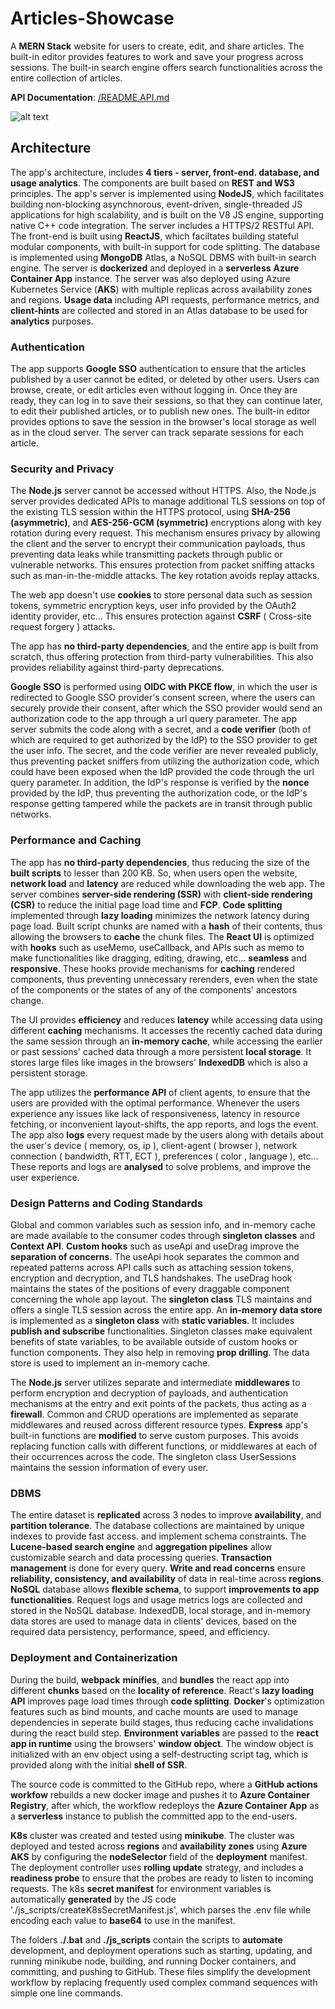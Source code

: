 # Articles-Showcase

A **MERN Stack** website for users to create, edit, and share articles. The built-in editor provides features to work and save your progress across sessions. The built-in search engine offers search functionalities across the entire collection of articles.

**API Documentation**: [/README.API.md](/README.API.md)

![alt text](https://github.com/x-v-app-source/Editor-SEO-OIDC_MERN-K8s-Azure/blob/0205810111a04fe56374ed966f6c03e43505400f/documentation/screenshots/create_bigger.jpg?raw=true)

## Architecture

The app's architecture, includes **4 tiers - server, front-end. database, and usage analytics**. The components are built based on **REST and WS3** principles. The app's server is implemented using **NodeJS**, which facilitates building non-blocking asynchnorous, event-driven, single-threaded JS applications for high scalability, and is built on the V8 JS engine, supporting native C++ code integration. The server includes a HTTPS/2 RESTful API. The front-end is built using **ReactJS**, which faciltates building stateful modular components, with built-in support for code splitting. The database is implemented using **MongoDB** Atlas, a NoSQL DBMS with built-in search engine. The server is **dockerized** and deployed in a **serverless** **Azure Container App** instance. The server was also deployed using Azure Kubernetes Service (**AKS**) with multiple replicas across availability zones and regions. **Usage data** including API requests, performance metrics, and **client-hints** are collected and stored in an Atlas database to be used for **analytics** purposes.

### Authentication

The app supports **Google SSO** authentication to ensure that the articles published by a user cannot be edited, or deleted by other users. Users can browse, create, or edit articles even without logging in. Once they are ready, they can log in to save their sessions, so that they can continue later, to edit their published articles, or to publish new ones. The built-in editor provides options to save the session in the browser's local storage as well as in the cloud server. The server can track separate sessions for each article.

### Security and Privacy

The **Node.js** server cannot be accessed without HTTPS. Also, the Node.js server provides dedicated APIs to manage additional TLS sessions on top of the existing TLS session within the HTTPS protocol, using **SHA-256 (asymmetric)**, and **AES-256-GCM (symmetric)** encryptions along with key rotation during every request.
This mechanism ensures privacy by allowing the client and the server to encrypt their communication payloads, thus preventing data leaks while transmitting packets through public or vulnerable networks. This ensures protection from packet sniffing attacks such as man-in-the-middle attacks. The key rotation avoids replay attacks.

The web app doesn't use **cookies** to store personal data such as session tokens, symmetric encryption keys, user info provided by the OAuth2 identity provider, etc... This ensures protection against **CSRF** ( Cross-site request forgery ) attacks.

The app has **no third-party dependencies**, and the entire app is built from scratch, thus offering protection from third-party vulnerabilities. This also provides reliability against third-party deprecations.

**Google SSO** is performed using **OIDC with PKCE flow**, in which the user is redirected to Google SSO provider's consent screen, where the users can securely provide their consent, after which the SSO provider would send an authorization code to the app through a url query parameter. The app server submits the code along with a secret, and a **code verifier** (both of which are required to get authorized by the IdP) to the SSO provider to get the user info. The secret, and the code verifier are never revealed publicly, thus preventing packet sniffers from utilizing the authorization code, which could have been exposed when the IdP provided the code through the url query parameter. In addition, the IdP's response is verified by the **nonce** provided by the IdP, thus preventing the authorization code, or the IdP's response getting tampered while the packets are in transit through public networks.

### Performance and Caching

The app has **no third-party dependencies**, thus reducing the size of the **built scripts** to lesser than 200 KB. So, when users open the website, **network load** and **latency** are reduced while downloading the web app. The server combines **server-side rendering (SSR)** with **client-side rendering (CSR)** to reduce the initial page load time and **FCP**. **Code splitting** implemented through **lazy loading** minimizes the network latency during page load. Built script chunks are named with a **hash** of their contents, thus allowing the browsers to **cache** the chunk files.
The **React UI** is optimized with **hooks** such as useMemo, useCallback, and APIs such as memo to make functionalities like dragging, editing, drawing, etc... **seamless** and **responsive**. These hooks provide mechanisms for **caching** rendered components, thus preventing unnecessary rerenders, even when the state of the components or the states of any of the components' ancestors change. 

The UI provides **efficiency** and reduces **latency** while accessing data using different **caching** mechanisms. It accesses the recently cached data during the same session through an **in-memory cache**, while accessing the earlier or past sessions' cached data through a more persistent **local storage**. It stores large files like images in the browsers' **IndexedDB** which is also a persistent storage.

The app utilizes the **performance API** of client agents, to ensure that the users are provided with the optimal performance. Whenever the users experience any issues like lack of responsiveness, latency in resource fetching, or inconvenient layout-shifts, the app reports, and logs the event. 
The app also **logs** every request made by the users along with details about the user's device ( memory, os, ip ), client-agent ( browser ), network connection ( bandwidth, RTT, ECT ), preferences ( color , language ), etc...
These reports and logs are **analysed** to solve problems, and improve the user experience.

### Design Patterns and Coding Standards

Global and common variables such as session info, and in-memory cache are made available to the consumer codes through **singleton classes** and **Context API**.
**Custom hooks** such as useApi and useDrag improve the **separation of concerns**. The useApi hook separates the common and repeated patterns across API calls such as attaching session tokens, encryption and decryption, and TLS handshakes. The useDrag hook maintains the states of the positions of every draggable component concerning the whole app layout. 
The **singleton class** TLS maintains and offers a single TLS session across the entire app.
An **in-memory data store** is implemented as a **singleton class** with **static variables**. It includes **publish and subscribe** functionalities. Singleton classes make equivalent benefits of state variables, to be available outside of custom hooks or function components. They also help in removing **prop drilling**. The data store is used to implement an in-memory cache. 

The **Node.js** server utilizes separate and intermediate **middlewares** to perform encryption and decryption of payloads, and authentication mechanisms at the entry and exit points of the packets, thus acting as a **firewall**. Common and CRUD operations are implemented as separate middlewares and reused across different resource types. 
**Express** app's built-in functions are **modified** to serve custom purposes. This avoids replacing function calls with different functions, or middlewares at each of their occurrences across the code.
The singleton class UserSessions maintains the session information of every user.

### DBMS

The entire dataset is **replicated** across 3 nodes to improve **availability**, and **partition tolerance**. The database collections are maintained by unique indexes to provide fast access. and implement schema constraints. The **Lucene-based search engine** and **aggregation pipelines** allow customizable search and data processing queries. **Transaction management** is done for every query. **Write and read concerns** ensure **reliability, consistency, and availability** of data in real-time across **regions**. **NoSQL** database allows **flexible schema**, to support **improvements to app functionalities**.  Request logs and usage metrics logs are collected and stored in the NoSQL database.
IndexedDB, local storage, and in-memory data stores are used to manage data in clients' devices, based on the required data persistency, performance, speed, and efficiency.

### Deployment and Containerization

During the build, **webpack** **minifies**, and **bundles** the react app into different **chunks** based on the **locality of reference**. React's **lazy loading API** improves page load times through **code splitting**. **Docker**'s optimization features such as bind mounts, and cache mounts are used to manage dependencies in seperate build stages, thus reducing cache invalidations during the react build step.
**Environment variables** are passed to the **react app in runtime** using the browsers' **window object**. The window object is initialized with an env object using a self-destructing script tag, which is provided along with the initial **shell of SSR**.

The source code is committed to the GitHub repo, where a **GitHub actions workfow** rebuilds a new docker image and pushes it to **Azure Container Registry**, after which, the workflow redeploys the **Azure Container App** as a **serverless** instance to publish the committed app to the end-users.

**K8s** cluster was created and tested using **minikube**. The cluster was deployed and tested across **regions** and **availability zones** using **Azure AKS** by configuring the **nodeSelector** field of the **deployment** manifest. The deployment controller uses **rolling update** strategy, and includes a **readiness probe** to ensure that the probes are ready to listen to incoming requests. The k8s **secret manifest** for environment variables is automatically **generated** by the JS code './js_scripts/createK8sSecretManifest.js', which parses the .env file while encoding each value to **base64** to use in the manifest.

The folders **./.bat** and **./js_scripts** contain the scripts to **automate** development, and deployment operations such as starting, updating, and running minikube node, building, and running Docker containers, and committing, and pushing to GitHub. These files simplify the development workflow by replacing frequently used complex command sequences with simple one line commands.
